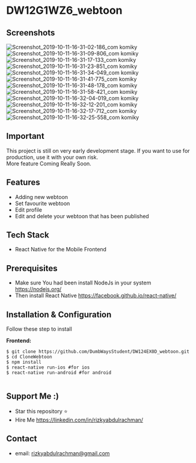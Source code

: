 # DW12G1WZ6_webtoon

## Screenshots
![Screenshot_2019-10-11-16-31-02-186_com komiky](https://user-images.githubusercontent.com/20991759/66642202-70739680-ec46-11e9-9a87-af3663299155.png)
![Screenshot_2019-10-11-16-31-09-806_com komiky](https://user-images.githubusercontent.com/20991759/66642203-70739680-ec46-11e9-98c2-05148ded75bd.png)
![Screenshot_2019-10-11-16-31-17-133_com komiky](https://user-images.githubusercontent.com/20991759/66642204-710c2d00-ec46-11e9-9b38-603daf4d48a5.png)
![Screenshot_2019-10-11-16-31-23-851_com komiky](https://user-images.githubusercontent.com/20991759/66642206-710c2d00-ec46-11e9-81a1-186bf3df2348.png)
![Screenshot_2019-10-11-16-31-34-049_com komiky](https://user-images.githubusercontent.com/20991759/66642208-71a4c380-ec46-11e9-90e8-e1b283cc8cd1.png)
![Screenshot_2019-10-11-16-31-41-775_com komiky](https://user-images.githubusercontent.com/20991759/66642211-71a4c380-ec46-11e9-9933-fc9141363e28.png)
![Screenshot_2019-10-11-16-31-48-178_com komiky](https://user-images.githubusercontent.com/20991759/66642212-723d5a00-ec46-11e9-99d2-dfeed9e52199.png)
![Screenshot_2019-10-11-16-31-58-421_com komiky](https://user-images.githubusercontent.com/20991759/66642214-723d5a00-ec46-11e9-9b9f-535c5927ae4c.png)
![Screenshot_2019-10-11-16-32-04-019_com komiky](https://user-images.githubusercontent.com/20991759/66642215-72d5f080-ec46-11e9-86e3-2023aefd068e.png)
![Screenshot_2019-10-11-16-32-12-201_com komiky](https://user-images.githubusercontent.com/20991759/66642221-76697780-ec46-11e9-8f1a-7a2c570da0be.png)
![Screenshot_2019-10-11-16-32-17-712_com komiky](https://user-images.githubusercontent.com/20991759/66642225-79646800-ec46-11e9-8f3d-a3a27b7a3f59.png)
![Screenshot_2019-10-11-16-32-25-558_com komiky](https://user-images.githubusercontent.com/20991759/66642226-79646800-ec46-11e9-877d-37c7641c81f7.png)

## Important
This project is still on very early development stage. If you want to use for production, use it with your own risk.
<br>More feature Coming Really Soon.

## Features
* Adding new webtoon
* Set favourite webtoon
* Edit profile 
* Edit and delete your webtoon that has been published

## Tech Stack
* React Native for the Mobile Frontend

## Prerequisites
* Make sure You had been install NodeJs in your system https://nodejs.org/
* Then install React Native https://facebook.github.io/react-native/

## Installation & Configuration
Follow these step to install

**Frontend:**
```
$ git clone https://github.com/DumbWaysStudent/DW124EX0D_webtoon.git
$ cd CloneWebtoon
$ npm install
$ react-native run-ios #for ios
$ react-native run-android #for android
```


```
```

## Support Me :)
* Star this repository :star:
* Hire Me https://linkedin.com/in/rizkyabdulrachman/

## Contact 
* email: rizkyabdulrachman@gmail.com
